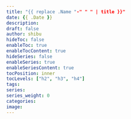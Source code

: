 ```yaml
---
title: "{{ replace .Name "-" " " | title }}"
date: {{ .Date }}
description:
draft: false
author: shibu
hideToc: false
enableToc: true
enableTocContent: true
hideSeries: false
enableSeries: true
enableSeriesContent: true
tocPosition: inner
tocLevels: ["h2", "h3", "h4"]
tags:
series:
series_weight: 0
categories:
image:
---
```

